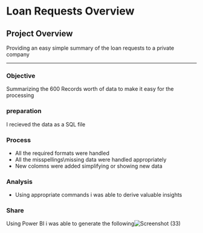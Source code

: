 # Loan Requests Overview
## Project Overview

Providing an easy simple summary of the loan requests to a private company

---

### Objective 

Summarizing the 600 Records worth of data to make it easy for the processing

### preparation 

I recieved the data as a SQL file

### Process 

- All the required formats were handled
- All the misspellings\missing data were handled appropriately
- New colomns were added simplifying or showing new data

### Analysis

- Using appropriate commands i was able to derive valuable insights

### Share

Using Power BI i was able to generate the following![Screenshot (33)](https://github.com/AbdelrahmanHemdan17/Loan-Requests-Overview/assets/161534505/684de88c-f9ae-4417-8b7c-77dbf207a149)
